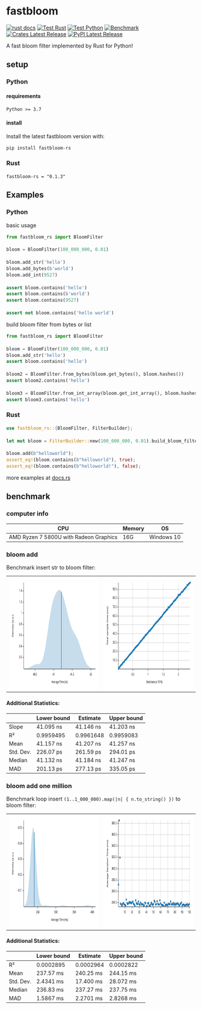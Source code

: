 # fastbloom

[![rust docs](https://img.shields.io/badge/docs-passing-brightgreen)](https://docs.rs/fastbloom-rs)
[![Test Rust](https://github.com/yankun1992/fastbloom/actions/workflows/test_rust.yml/badge.svg)](https://github.com/yankun1992/fastbloom/actions/workflows/test_rust.yml)
[![Test Python](https://github.com/yankun1992/fastbloom/actions/workflows/test_python.yml/badge.svg)](https://github.com/yankun1992/fastbloom/actions/workflows/test_python.yml)
[![Benchmark](https://github.com/yankun1992/fastbloom/actions/workflows/benchmark.yml/badge.svg)](https://github.com/yankun1992/fastbloom/actions/workflows/benchmark.yml)
[![Crates Latest Release](https://img.shields.io/crates/v/fastbloom-rs)](https://crates.io/crates/fastbloom-rs)
[![PyPI Latest Release](https://img.shields.io/pypi/v/fastbloom-rs)](https://pypi.org/project/fastbloom-rs/)

A fast bloom filter implemented by Rust for Python!

## setup

### Python

#### requirements

```
Python >= 3.7
```

#### install

Install the latest fastbloom version with:

```bash
pip install fastbloom-rs
```

### Rust

```
fastbloom-rs = "0.1.3"
```

## Examples

### Python

basic usage

```python
from fastbloom_rs import BloomFilter

bloom = BloomFilter(100_000_000, 0.01)

bloom.add_str('hello')
bloom.add_bytes(b'world')
bloom.add_int(9527)

assert bloom.contains('hello')
assert bloom.contains(b'world')
assert bloom.contains(9527)

assert not bloom.contains('hello world')
```

build bloom filter from bytes or list

```python
from fastbloom_rs import BloomFilter

bloom = BloomFilter(100_000_000, 0.01)
bloom.add_str('hello')
assert bloom.contains('hello')

bloom2 = BloomFilter.from_bytes(bloom.get_bytes(), bloom.hashes())
assert bloom2.contains('hello')

bloom3 = BloomFilter.from_int_array(bloom.get_int_array(), bloom.hashes())
assert bloom3.contains('hello')

```

### Rust

```rust
use fastbloom_rs::{BloomFilter, FilterBuilder};

let mut bloom = FilterBuilder::new(100_000_000, 0.01).build_bloom_filter();

bloom.add(b"helloworld");
assert_eq!(bloom.contains(b"helloworld"), true);
assert_eq!(bloom.contains(b"helloworld!"), false);
```

more examples at [docs.rs](https://docs.rs/fastbloom-rs)

## benchmark

### computer info

| CPU                                    | Memory | OS         |
|----------------------------------------|--------|------------|
| AMD Ryzen 7 5800U with Radeon Graphics | 16G    | Windows 10 |

### bloom add

Benchmark insert str to bloom filter:
<div>
  <section class="plots">
    <table width="100%">
      <tbody>
        <tr>
          <td>
            <a href="./docs/img/bloom_add_test/pdf.svg">
              <img src="./docs/img/bloom_add_test/pdf_small.svg" alt="PDF of Slope" width="450" height="300" />
            </a>
          </td>
          <td>
            <a href="./docs/img/bloom_add_test/regression.svg">
              <img src="./docs/img/bloom_add_test/regression_small.svg" alt="Regression" width="450" height="300" />
            </a>
          </td>
        </tr>
      </tbody>
    </table>
  </section>
  <section class="stats">
    <div class="additional_stats">
      <h4>Additional Statistics:</h4>
      <table>
        <thead>
          <tr>
            <th></th>
            <th title="0.95 confidence level" class="ci-bound">Lower bound</th>
            <th>Estimate</th>
            <th title="0.95 confidence level" class="ci-bound">Upper bound</th>
          </tr>
        </thead>
        <tbody>
          <tr>
            <td>Slope</td>
            <td class="ci-bound">41.095 ns</td>
            <td>41.146 ns</td>
            <td class="ci-bound">41.203 ns</td>
          </tr>
          <tr>
            <td>R&#xb2;</td>
            <td class="ci-bound">0.9959495</td>
            <td>0.9961648</td>
            <td class="ci-bound">0.9959083</td>
          </tr>
          <tr>
            <td>Mean</td>
            <td class="ci-bound">41.157 ns</td>
            <td>41.207 ns</td>
            <td class="ci-bound">41.257 ns</td>
          </tr>
          <tr>
            <td title="Standard Deviation">Std. Dev.</td>
            <td class="ci-bound">226.07 ps</td>
            <td>261.59 ps</td>
            <td class="ci-bound">294.01 ps</td>
          </tr>
          <tr>
            <td>Median</td>
            <td class="ci-bound">41.132 ns</td>
            <td>41.184 ns</td>
            <td class="ci-bound">41.247 ns</td>
          </tr>
          <tr>
            <td title="Median Absolute Deviation">MAD</td>
            <td class="ci-bound">201.13 ps</td>
            <td>277.13 ps</td>
            <td class="ci-bound">335.05 ps</td>
          </tr>
        </tbody>
      </table>
    </div>
  </section>
</div>

### bloom add one million

Benchmark loop insert `(1..1_000_000).map(|n| { n.to_string() })` to bloom filter:
<div>
  <section class="plots">
    <table width="100%">
      <tbody>
        <tr>
          <td>
            <a href="./docs/img/bloom_add_all_test/pdf.svg">
              <img src="./docs/img/bloom_add_all_test/pdf_small.svg" alt="PDF of Slope" width="450" height="300" />
            </a>
          </td>
          <td>
            <a href="./docs/img/bloom_add_all_test/iteration_times.svg">
              <img src="./docs/img/bloom_add_all_test/iteration_times_small.svg" alt="Regression" width="450" height="300" />
            </a>
          </td>
        </tr>
      </tbody>
    </table>
  </section>
  <section class="stats">
    <div class="additional_stats">
      <h4>Additional Statistics:</h4>
      <table>
        <thead>
          <tr>
            <th></th>
            <th title="0.95 confidence level" class="ci-bound">Lower bound</th>
            <th>Estimate</th>
            <th title="0.95 confidence level" class="ci-bound">Upper bound</th>
          </tr>
        </thead>
        <tbody>
          <tr>
            <td>R&#xb2;</td>
            <td class="ci-bound">0.0002895</td>
            <td>0.0002964</td>
            <td class="ci-bound">0.0002822</td>
          </tr>
          <tr>
            <td>Mean</td>
            <td class="ci-bound">237.57 ms</td>
            <td>240.25 ms</td>
            <td class="ci-bound">244.15 ms</td>
          </tr>
          <tr>
            <td title="Standard Deviation">Std. Dev.</td>
            <td class="ci-bound">2.4341 ms</td>
            <td>17.400 ms</td>
            <td class="ci-bound">28.072 ms</td>
          </tr>
          <tr>
            <td>Median</td>
            <td class="ci-bound">236.83 ms</td>
            <td>237.27 ms</td>
            <td class="ci-bound">237.75 ms</td>
          </tr>
          <tr>
            <td title="Median Absolute Deviation">MAD</td>
            <td class="ci-bound">1.5867 ms</td>
            <td>2.2701 ms</td>
            <td class="ci-bound">2.8268 ms</td>
          </tr>
        </tbody>
      </table>
    </div>
  </section>
</div>

